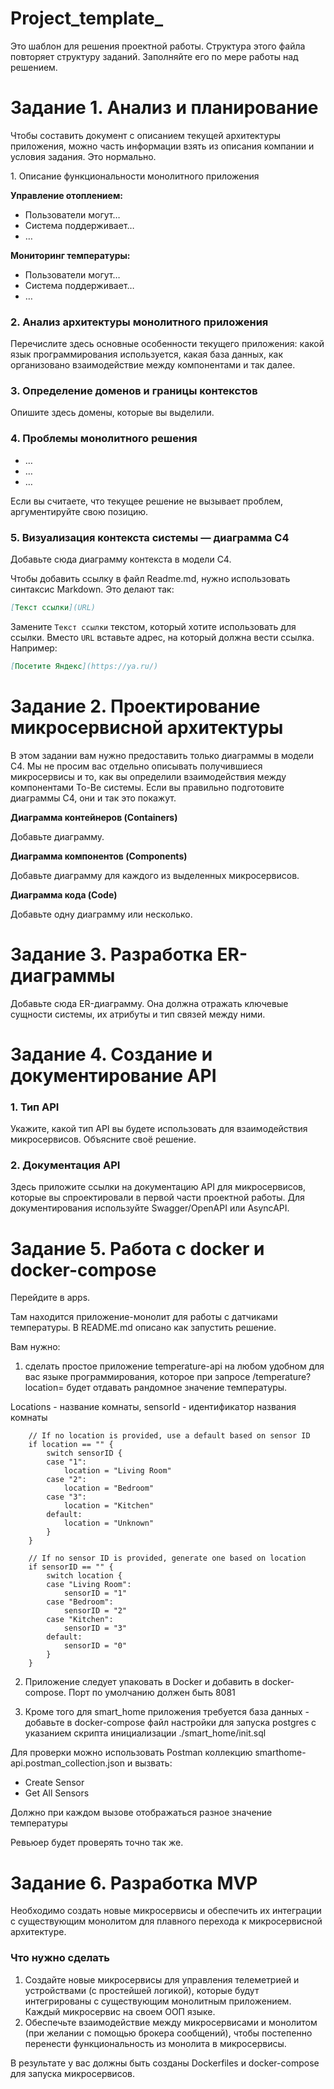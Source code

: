 # Project_template_

Это шаблон для решения проектной работы. Структура этого файла повторяет структуру заданий. Заполняйте его по мере работы над решением.

# Задание 1. Анализ и планирование

<aside>

Чтобы составить документ с описанием текущей архитектуры приложения, можно часть информации взять из описания компании и условия задания. Это нормально.

</aside

### 1. Описание функциональности монолитного приложения

**Управление отоплением:**

- Пользователи могут…
- Система поддерживает…
- …

**Мониторинг температуры:**

- Пользователи могут…
- Система поддерживает…
- …

### 2. Анализ архитектуры монолитного приложения

Перечислите здесь основные особенности текущего приложения: какой язык программирования используется, какая база данных, как организовано взаимодействие между компонентами и так далее.

### 3. Определение доменов и границы контекстов

Опишите здесь домены, которые вы выделили.

### **4. Проблемы монолитного решения**

- …
- …
- …

Если вы считаете, что текущее решение не вызывает проблем, аргументируйте свою позицию.

### 5. Визуализация контекста системы — диаграмма С4

Добавьте сюда диаграмму контекста в модели C4.

Чтобы добавить ссылку в файл Readme.md, нужно использовать синтаксис Markdown. Это делают так:

```markdown
[Текст ссылки](URL)
```

Замените `Текст ссылки` текстом, который хотите использовать для ссылки. Вместо `URL` вставьте адрес, на который должна вести ссылка. Например:

```markdown
[Посетите Яндекс](https://ya.ru/)
```

# Задание 2. Проектирование микросервисной архитектуры

В этом задании вам нужно предоставить только диаграммы в модели C4. Мы не просим вас отдельно описывать получившиеся микросервисы и то, как вы определили взаимодействия между компонентами To-Be системы. Если вы правильно подготовите диаграммы C4, они и так это покажут.

**Диаграмма контейнеров (Containers)**

Добавьте диаграмму.

**Диаграмма компонентов (Components)**

Добавьте диаграмму для каждого из выделенных микросервисов.

**Диаграмма кода (Code)**

Добавьте одну диаграмму или несколько.

# Задание 3. Разработка ER-диаграммы

Добавьте сюда ER-диаграмму. Она должна отражать ключевые сущности системы, их атрибуты и тип связей между ними.

# Задание 4. Создание и документирование API

### 1. Тип API

Укажите, какой тип API вы будете использовать для взаимодействия микросервисов. Объясните своё решение.

### 2. Документация API

Здесь приложите ссылки на документацию API для микросервисов, которые вы спроектировали в первой части проектной работы. Для документирования используйте Swagger/OpenAPI или AsyncAPI.

# Задание 5. Работа с docker и docker-compose

Перейдите в apps.

Там находится приложение-монолит для работы с датчиками температуры. В README.md описано как запустить решение.

Вам нужно:

1) сделать простое приложение temperature-api на любом удобном для вас языке программирования, которое при запросе /temperature?location= будет отдавать рандомное значение температуры.

Locations - название комнаты, sensorId - идентификатор названия комнаты

```
	// If no location is provided, use a default based on sensor ID
	if location == "" {
		switch sensorID {
		case "1":
			location = "Living Room"
		case "2":
			location = "Bedroom"
		case "3":
			location = "Kitchen"
		default:
			location = "Unknown"
		}
	}

	// If no sensor ID is provided, generate one based on location
	if sensorID == "" {
		switch location {
		case "Living Room":
			sensorID = "1"
		case "Bedroom":
			sensorID = "2"
		case "Kitchen":
			sensorID = "3"
		default:
			sensorID = "0"
		}
	}
```

2) Приложение следует упаковать в Docker и добавить в docker-compose. Порт по умолчанию должен быть 8081

3) Кроме того для smart_home приложения требуется база данных - добавьте в docker-compose файл настройки для запуска postgres с указанием скрипта инициализации ./smart_home/init.sql

Для проверки можно использовать Postman коллекцию smarthome-api.postman_collection.json и вызвать:

- Create Sensor
- Get All Sensors

Должно при каждом вызове отображаться разное значение температуры

Ревьюер будет проверять точно так же.


# **Задание 6. Разработка MVP**

Необходимо создать новые микросервисы и обеспечить их интеграции с существующим монолитом для плавного перехода к микросервисной архитектуре. 

### **Что нужно сделать**

1. Создайте новые микросервисы для управления телеметрией и устройствами (с простейшей логикой), которые будут интегрированы с существующим монолитным приложением. Каждый микросервис на своем ООП языке.
2. Обеспечьте взаимодействие между микросервисами и монолитом (при желании с помощью брокера сообщений), чтобы постепенно перенести функциональность из монолита в микросервисы. 

В результате у вас должны быть созданы Dockerfiles и docker-compose для запуска микросервисов. 
